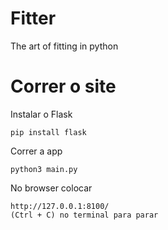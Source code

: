# Fitter
The art of fitting in python

# Correr o site

Instalar o Flask
```
pip install flask
```

Correr a app
```
python3 main.py
```
No browser colocar
```
http://127.0.0.1:8100/
(Ctrl + C) no terminal para parar
```



